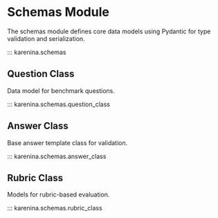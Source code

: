 # Schemas Module

The schemas module defines core data models using Pydantic for type validation and serialization.

::: karenina.schemas

## Question Class

Data model for benchmark questions.

::: karenina.schemas.question_class

## Answer Class

Base answer template class for validation.

::: karenina.schemas.answer_class

## Rubric Class

Models for rubric-based evaluation.

::: karenina.schemas.rubric_class
